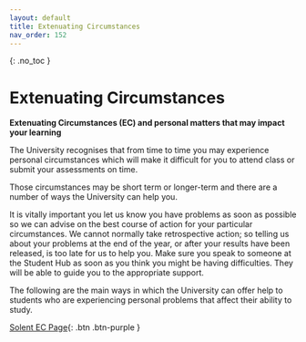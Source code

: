 ```yaml
---
layout: default
title: Extenuating Circumstances
nav_order: 152
---
```


{: .no_toc }

# Extenuating Circumstances

**Extenuating Circumstances (EC) and personal matters that may impact your learning**

The University recognises that from time to time you may experience personal circumstances which will make it difficult for you to attend class or submit your assessments on time.

Those circumstances may be short term or longer-term and there are a number of ways the University can help you.

It is vitally important you let us know you have problems as soon as possible so we can advise on the best course of action for your particular circumstances. We cannot normally take retrospective action; so telling us about your problems at the end of the year, or after your results have been released, is too late for us to help you. Make sure you speak to someone at the Student Hub as soon as you think you might be having difficulties. They will be able to guide you to the appropriate support.

The following are the main ways in which the University can offer help to students who are experiencing personal problems that affect their ability to study.

[Solent EC Page](https://students.solent.ac.uk/studying/attendance-monitoring/extenuating-circumstances){: .btn .btn-purple } 


